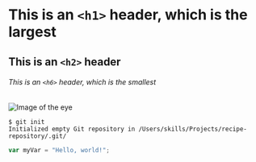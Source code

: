# This is an `<h1>` header, which is the largest

## This is an `<h2>` header

###### This is an `<h6>` header, which is the smallest

![Image of the eye](https://www.simplilearn.com/ice9/free_resources_article_thumb/what_is_image_Processing.jpg)

```
$ git init
Initialized empty Git repository in /Users/skills/Projects/recipe-repository/.git/
```

``` javascript
var myVar = "Hello, world!";
```
